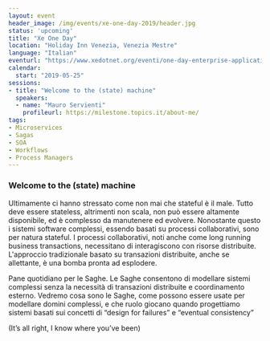 ```yaml
---
layout: event
header_image: /img/events/xe-one-day-2019/header.jpg
status: 'upcoming'
title: "Xe One Day"
location: "Holiday Inn Venezia, Venezia Mestre"
language: "Italian"
eventurl: "https://www.xedotnet.org/eventi/one-day-enterprise-application/"
calendar:
  start: "2019-05-25"
sessions:
- title: "Welcome to the (state) machine"
  speakers:
  - name: "Mauro Servienti"
    profileurl: https://milestone.topics.it/about-me/
tags:
- Microservices
- Sagas
- SOA
- Workflows
- Process Managers
---
```


### Welcome to the (state) machine

Ultimamente ci hanno stressato come non mai che stateful è il male. Tutto deve essere stateless, altrimenti non scala, non può essere altamente disponibile, ed è complesso da manutenere ed evolvere. Nonostante questo i sistemi software complessi, essendo basati su processi collaborativi, sono per natura stateful. I processi collaborativi, noti anche come long running business transactions, necessitano di interagiscono con risorse distribuite. L'approccio tradizionale basato su transazioni distribuite, anche se allettante, è una bomba pronta ad esplodere.

Pane quotidiano per le Saghe. Le Saghe consentono di modellare sistemi complessi senza la necessità di transazioni distribuite e coordinamento esterno. Vedremo cosa sono le Saghe, come possono essere usate per modellare domini complessi, e che ruolo giocano quando progettiamo sistemi basati sui concetti di “design for failures” e “eventual consistency”

(It’s all right, I know where you’ve been)
